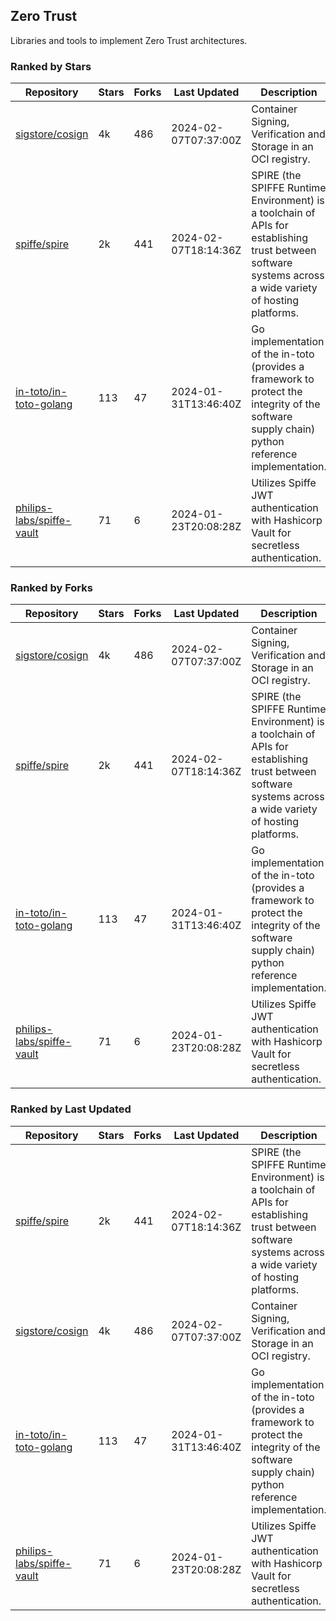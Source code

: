 ## Zero Trust

Libraries and tools to implement Zero Trust architectures.

### Ranked by Stars

| Repository | Stars | Forks | Last Updated | Description | 
|------------|-------|-------|--------------|-------------|
| [sigstore/cosign](https://github.com/sigstore/cosign) | 4k | 486 | 2024-02-07T07:37:00Z |  Container Signing, Verification and Storage in an OCI registry. |
| [spiffe/spire](https://github.com/spiffe/spire) | 2k | 441 | 2024-02-07T18:14:36Z |  SPIRE (the SPIFFE Runtime Environment) is a toolchain of APIs for establishing trust between software systems across a wide variety of hosting platforms. |
| [in-toto/in-toto-golang](https://github.com/in-toto/in-toto-golang) | 113 | 47 | 2024-01-31T13:46:40Z |  Go implementation of the in-toto (provides a framework to protect the integrity of the software supply chain) python reference implementation. |
| [philips-labs/spiffe-vault](https://github.com/philips-labs/spiffe-vault) | 71 | 6 | 2024-01-23T20:08:28Z |  Utilizes Spiffe JWT authentication with Hashicorp Vault for secretless authentication. |

### Ranked by Forks

| Repository | Stars | Forks | Last Updated | Description | 
|------------|-------|-------|--------------|-------------|
| [sigstore/cosign](https://github.com/sigstore/cosign) | 4k | 486 | 2024-02-07T07:37:00Z |  Container Signing, Verification and Storage in an OCI registry. |
| [spiffe/spire](https://github.com/spiffe/spire) | 2k | 441 | 2024-02-07T18:14:36Z |  SPIRE (the SPIFFE Runtime Environment) is a toolchain of APIs for establishing trust between software systems across a wide variety of hosting platforms. |
| [in-toto/in-toto-golang](https://github.com/in-toto/in-toto-golang) | 113 | 47 | 2024-01-31T13:46:40Z |  Go implementation of the in-toto (provides a framework to protect the integrity of the software supply chain) python reference implementation. |
| [philips-labs/spiffe-vault](https://github.com/philips-labs/spiffe-vault) | 71 | 6 | 2024-01-23T20:08:28Z |  Utilizes Spiffe JWT authentication with Hashicorp Vault for secretless authentication. |

### Ranked by Last Updated

| Repository | Stars | Forks | Last Updated | Description | 
|------------|-------|-------|--------------|-------------|
| [spiffe/spire](https://github.com/spiffe/spire) | 2k | 441 | 2024-02-07T18:14:36Z |  SPIRE (the SPIFFE Runtime Environment) is a toolchain of APIs for establishing trust between software systems across a wide variety of hosting platforms. |
| [sigstore/cosign](https://github.com/sigstore/cosign) | 4k | 486 | 2024-02-07T07:37:00Z |  Container Signing, Verification and Storage in an OCI registry. |
| [in-toto/in-toto-golang](https://github.com/in-toto/in-toto-golang) | 113 | 47 | 2024-01-31T13:46:40Z |  Go implementation of the in-toto (provides a framework to protect the integrity of the software supply chain) python reference implementation. |
| [philips-labs/spiffe-vault](https://github.com/philips-labs/spiffe-vault) | 71 | 6 | 2024-01-23T20:08:28Z |  Utilizes Spiffe JWT authentication with Hashicorp Vault for secretless authentication. |

